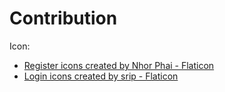 # Contribution

Icon:

- [Register icons created by Nhor Phai - Flaticon](https://www.flaticon.com/free-icons/register)
- [Login icons created by srip - Flaticon](https://www.flaticon.com/free-icons/login)

